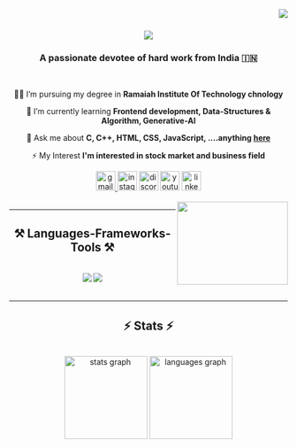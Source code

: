 <img align="right" src="https://visitor-badge.laobi.icu/badge?page_id=zennyMe17.zennyMe17" />



<h1 align="center">
    <img src="https://readme-typing-svg.herokuapp.com/?font=Righteous&size=35&center=true&vCenter=true&width=500&height=70&duration=4000&lines=Hi+There!+👋;+I'm+Hemanth+S!;" />
</h1>

 

<h3 align="center">A passionate devotee of hard work from India 🇮🇳</h3>

<br/>

<div align="center">
 
 👨‍🎓 I’m pursuing my degree in **Ramaiah Institute Of Technology chnology**
 
 🌱 I’m currently learning **Frontend development, Data-Structures & Algorithm, Generative-AI**

💬 Ask me about **C, C++, HTML, CSS, JavaScript, ....anything [here](https://github.com/zennyMe17/zennyMe17/issues)**

⚡ My Interest **I'm interested in stock market and business field**

 </div>


 
<div align="center"> 
  <a href="mailto:gowda.hemanth.1718@gmail.com">
        <img src="https://img.shields.io/static/v1?message=Gmail&logo=gmail&label=&color=D14836&logoColor=white&labelColor=&style=for-the-badge" height="35" alt="gmail logo"  />
   </a>
      <img src="https://img.shields.io/static/v1?message=Instagram&logo=instagram&label=&color=E4405F&logoColor=white&labelColor=&style=for-the-badge" height="35" alt="instagram logo"  />
  <img src="https://img.shields.io/static/v1?message=Discord&logo=discord&label=&color=7289DA&logoColor=white&labelColor=&style=for-the-badge" height="35" alt="discord logo"  />
        <img src="https://img.shields.io/static/v1?message=Youtube&logo=youtube&label=&color=FF0000&logoColor=white&labelColor=&style=for-the-badge" height="35" alt="youtube logo"  />
        

  <a href="https://linkedin.com/in/Hemanth S" target="_blank">
    <img src="https://img.shields.io/static/v1?message=LinkedIn&logo=linkedin&label=&color=0077B5&logoColor=white&labelColor=&style=for-the-badge" height="35" alt="linkedin logo"  />
  </a>
</div>

<br/>
<img align="right" height="150" width="200" src="https://cdn-hjkgf.nitrocdn.com/TXhyeHzLvXrPrkIinWDxLcEonZCfYOKB/assets/images/optimized/rev-c1aea26/ineedanime.com/wp-content/uploads/2021/09/yuudachi-wave-KanColle.gif"  />

 <hr/>
 
<h2 align="center">⚒️ Languages-Frameworks-Tools ⚒️</h2>
<br/>
<div align="center">
    <img src="https://skillicons.dev/icons?i=html,css,vscode,github,figma,git" />
    <img src="https://skillicons.dev/icons?i=python,c,cpp,mysql,javascript" /><br>
</div>

<br/>
<hr/>
</div>


<h2 align="center">⚡ Stats ⚡</h2>
<br>
<div align="center">
  <img src="https://github-readme-stats.vercel.app/api?username=zennyMe17&hide_title=false&hide_rank=false&show_icons=true&include_all_commits=true&count_private=true&disable_animations=false&theme=dracula&locale=en&hide_border=false" height="150" alt="stats graph"  />
  <img src="https://github-readme-stats.vercel.app/api/top-langs?username=zennyMe17&locale=en&hide_title=false&layout=compact&card_width=320&langs_count=5&theme=dracula&hide_border=false" height="150" alt="languages graph"  />
</div>

<br/><br/>
